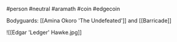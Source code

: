 #person #neutral #aramath #coin #edgecoin

Bodyguards:  [[Amina Okoro 'The Undefeated']] and [[Barricade]]

![[Edgar 'Ledger' Hawke.jpg]]